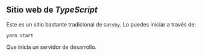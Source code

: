 ## Sitio web de *TypeScript*

Este es un sitio bastante tradicional de `Gatsby`. Lo puedes iniciar a través de:

```sh
yarn start
```

Que inicia un servidor de desarrollo.
